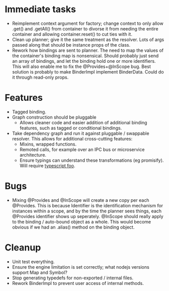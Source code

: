 
# Immediate tasks
- Reimplement context argument for factory; change context to only allow .get() and .getAll() from container to divorse it from needing the entire container
and allowing container.reset() to cut ties with it.
- Clean up planner; give it the same treatment as the resolver.  Lots of args passed along that should be instance props of the class.
- Rework how bindings are sent to planner.  The need to map the values of the container's binding map is nonsensical.  Should probably
    just send an array of bindings, and let the binding hold one or more identifiers.  This will also enable me to fix the @Provides+@InScope bug.
    Best solution is probably to make BinderImpl implement BinderData.  Could do it through read-only props.


# Features
- Tagged binding.
- Graph construction should be pluggable
    - Allows cleaner code and easier addition of additional binding features, such as tagged or conditional bindings.
- Take dependency graph and run it against pluggable / swappable resolver.  This allows for additional cross-cutting features:
    - Mixins, wrapped functions.
    - Remoted calls, for example over an IPC bus or microservice architecture.
    - Ensure typings can understand these transformations (eg promisify).  Will require [typescript foo](https://github.com/Microsoft/TypeScript/pull/21496).


# Bugs
- Mixing @Provides and @InScope will create a new copy per each @Provides.  This is because Identifier is the identification mechanism for
instances within a scope, and by the time the planner sees things, each @Provides identifier shows up seperately.  @InScope should really
apply to the binding / auto-bound object as a whole.  This would become obvious if we had an .alias() method on the binding object.


# Cleanup
- Unit test everything.
- Ensure the engine limitation is set correctly; what nodejs versions support Map and Symbol?
- Stop generating typedefs for non-exported / internal files.
- Rework BinderImpl to prevent user access of internal methods.